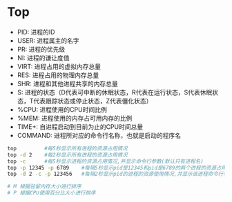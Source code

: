 # Top

- PID: 进程的ID
- USER: 进程属主的名字
- PR: 进程的优先级
- NI: 进程的谦让度值
- VIRT: 进程占用的虚拟内存总量
- RES: 进程占用的物理内存总量
- SHR: 进程和其他进程共享的内存总量
- S: 进程的状态（D代表可中断的休眠状态，R代表在运行状态，S代表休眠状态，T代表跟踪状态或停止状态，Z代表僵化状态）
- %CPU: 进程使用的CPU时间比例
- %MEM: 进程使用的内存占可用内存的比例
- TIME+: 自进程启动到目前为止的CPU时间总量
- COMMAND: 进程所对应的命令行名称，也就是启动的程序名

```bash
top         #每5秒显示所有进程的资源占用情况
top -d 2    #每2秒显示所有进程的资源占用情况
top -c      #每5秒显示进程的资源占用情况,并显示命令行参数(默认只有进程名)
top -p 12345 -p 6789    #每隔5秒显示pid是12345和pid是6789的两个进程的资源占用情况
top -d 2 -c -p 123456   #每隔2秒显示pid的进程的资源使用情况,并显示该进程命令行参数

# M 根据驻留内存大小进行排序 
# P 根据CPU使用百分比大小进行排序
```